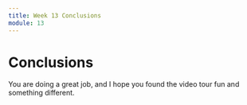 ```yaml
---
title: Week 13 Conclusions
module: 13
---
```


# Conclusions

You are doing a great job, and I hope you found the video tour fun and something different.  